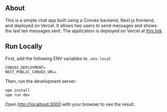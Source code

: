 ## About

This is a simple chat app built using a Convex backend, Next.js frontend, and deployed on Vercel. It allows two users to send messages and shows the last ten messages sent. The application is deployed on Vercel at [this link](https://chang-ev-messenger.vercel.app/alice)

## Run Locally

First, add the following ENV variables to `.env.local`

```
CONVEX_DEPLOYMENT=
NEXT_PUBLIC_CONVEX_URL=
```

Then, run the development server:

```bash
npm install
npm run dev
```

Open [http://localhost:3000](http://localhost:3000) with your browser to see the result.
